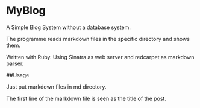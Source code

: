 MyBlog
======

A Simple Blog System without a database system.

The programme reads markdown files in the specific directory and shows them.

Written with Ruby. Using Sinatra as web server and redcarpet as markdown parser.

##Usage

Just put markdown files in md directory.

The first line of the markdown file is seen as the title of the post.